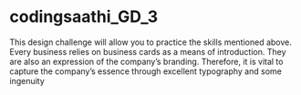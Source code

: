 # codingsaathi_GD_3

This design challenge will allow you to practice the skills mentioned above. Every business relies on business cards as a means of introduction. They are also an expression of the company’s branding. Therefore, it is vital to capture the company’s essence through excellent typography and some ingenuity
